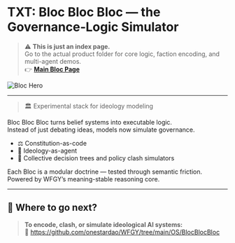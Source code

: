 # TXT: Bloc Bloc Bloc — the Governance‑Logic Simulator

> ⚠️ **This is just an index page.**  
> Go to the actual product folder for core logic, faction encoding, and multi-agent demos.  
> 👉 **[Main Bloc Page](https://github.com/onestardao/WFGY/tree/main/OS/BlocBlocBloc)**

![Bloc Hero](https://github.com/onestardao/WFGY/raw/main/OS/BlocBlocBloc/images/Bloc_Hero.png)

---

> 🏛️ Experimental stack for ideology modeling

Bloc Bloc Bloc turns belief systems into executable logic.  
Instead of just debating ideas, models now simulate governance.

- ⚖️ Constitution-as-code  
- 🧠 Ideology-as-agent  
- 🧩 Collective decision trees and policy clash simulators

Each Bloc is a modular doctrine — tested through semantic friction.  
Powered by WFGY’s meaning-stable reasoning core.

---

## 📍 Where to go next?

> **To encode, clash, or simulate ideological AI systems:**  
> 🔗 https://github.com/onestardao/WFGY/tree/main/OS/BlocBlocBloc
